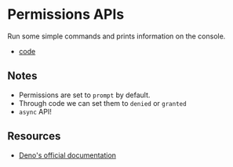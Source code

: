# Permissions APIs

Run some simple commands and prints information on the console.

-   [code](./permission.ts)

## Notes

-   Permissions are set to `prompt` by default.
-   Through code we can set them to `denied` or `granted`
-   `async` API!

## Resources

-   [Deno's official documentation](https://deno.land/manual@v1.16.3/runtime/permission_apis)
